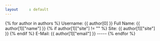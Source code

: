 ```yaml
---
layout     : default
---
```


{% for author in authors %}
    Username: {{ author[0] }}
    Full Name: {{ author[1]["name"] }}
    {% if author[1]["site"] != "" %}
        Site: {{ author[1]["site"] }}
    {% endif %}
    E-Mail: {{ author[1]["email"] }}
    -----
{% endfor %}
